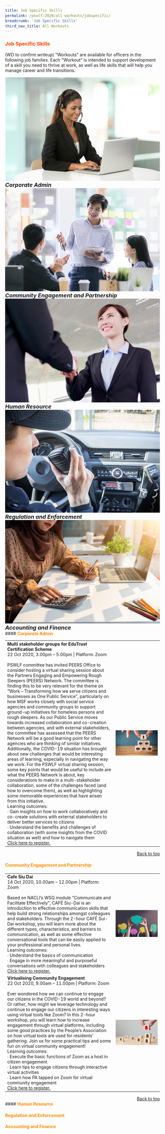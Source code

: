```yaml
---
title: Job Specific Skills
permalink: /pswlf-2020/all-workouts/jobspecific/
breadcrumb: 'Job Specific Skills'
third_nav_title: All Workouts
---
```

### <font color="orangered"><b>Job Specific Skills</b></font>
(WD to confirm writeup) "Workouts" are available for officers in the following job families. Each "Workout" is intended to support development of a skill you need to thrive at work, as well as life skills that will help you manage career and life transitions.

<div class="row">
    <div class="col is-4">
	     <figure style="margin:0;">		     
	     <a href="#corpadmin"><img src="/images/corpadmin.jpg"></a>
		<font size="4"><b><i>Corporate Admin</i></b></font>
		</figure>
    </div>
    <div class="col is-4">
	    <figure style="margin:0;">
	    <a href="#community"><img src="images/communityengagement.jpg"></a>
		<font size="4"><b><i>Community Engagement and Partnership</i></b></font>
		</figure>
    </div>
    <div class="col is-4">
	    <figure style="margin:0;">
	    <a href="#hr"><img src="/images/humanresource.jpg"></a>
		  <font size="4"><b><i>Human Resource</i></b></font>
		</figure>
    </div>
</div>

<div class="row">
    <div class="col is-2">
    </div>
    <div class="col is-4">
	     <figure style="margin:0;">
	    <a href="#regulation"><img src="/images/regulation.jpg"></a>
		  <font size="4"><b><i>Regulation and Enforcement</i></b></font>
		</figure>
    </div>
    <div class="col is-4">
	    <figure style="margin:0;">
	    <a href="#accounting"><img src="/images/accounting.jpg"></a>
		 <font size="4"><b><i>Accounting and Finance</i></b></font>
		</figure>
    </div>
    <div class="col is-2">
    </div>
</div>
#### <font color="darkorange"><b>Corporate Admin</b></font> <a name="corpadmin"></a>
<table>
       <col width="70%"> 
            <col width="30%">
<tr>
    <td>
      <b>Multi stakeholder groups for EduTrust Certification Scheme</b>
      <br>22 Oct 2020, 3.00pm – 5.00pm | Platform: Zoom
      <br>       
      <br>PSWLF committee has invited PEERS Office to consider hosting a virtual sharing session about the Partners Engaging and Empowering Rough Sleepers (PEERS) Network. The committee is finding this to be very relevant for the theme on “Work – Transforming how we serve citizens and businesses as One Public Service”, particularly on how MSF works closely with social service agencies and community groups to support ground-up initiatives for homeless persons and rough sleepers. As our Public Service moves towards increased collaboration and co-creation between agencies, and with external stakeholders, the committee has assessed that the PEERS Network will be a good learning point for other agencies who are thinking of similar initiatives. Additionally, the COVID-19 situation has brought about new challenges that would be interesting areas of learning, especially in navigating the way we work. For the PSWLF virtual sharing session, some key points that would be useful to include are what the PEERS Network is about, key considerations to make in a multi-stakeholder collaboration, some of the challenges faced (and how to overcome them), as well as highlighting some memorable experiences that have arisen from this initiative.     
      <br>Learning outcomes:
      <br>∙ Gain insights on how to work collaboratively and co-create solutions with external stakeholders to deliver better services to citizens 
      <br>∙ Understand the benefits and challenges of collaboration (with some insights from the COVID situation as well) and how to navigate them 
	    <br>
      <a href="http://www.csc.gov.sg">Click here to register.</a> 
    </td>    
	<td>
     <img src="/images/Engage2.jpeg">
    </td>
</tr>
	</table>
<div style="text-align: right"><a href="#top">Back to top</a></div>
	
#### <font color="darkorange"><b>Community Engagement and Partnership</b></font> <a name="community"></a>
<table>
       <col width="70%"> 
            <col width="30%">
<tr>
    <td>
      <b>Cafe Siu Dai</b>
      <br>14 Oct 2020, 10.00am – 12.00pm | Platform: Zoom
      <br>       
      <br>Based on NACLI’s WSQ module “Communicate and Facilitate Effectively”, CAFÉ Siu-Dai is an introduction to effective communication skills that help build strong relationships amongst colleagues and stakeholders. Through the 2-hour CAFÉ Sui-Dai workshop, you will learn more about the different types, characteristics, and barriers to communication, as well as some effective conversational tools that can be easily applied to your professional and personal lives.  
      <br>Learning outcomes:
      <br>∙ Understand the basics of communication
      <br>∙ Engage in more meaningful and purposeful conversations with colleagues and stakeholders
	    <br>
      <a href="http://www.csc.gov.sg">Click here to register.</a> 
    </td>    
	<td>
     <img src="/images/Engage4.jpg">
    </td>
</tr>
<tr>
    <td>
      <b>Virtualising Community Engagement</b>
      <br>22 Oct 2020, 9.00am – 11.00pm | Platform: Zoom
      <br>       
      <br>Ever wondered how we can continue to engage our citizens in the COVID-19 world and beyond?  Or rather, how might we leverage technology and continue to engage our citizens in interesting ways using virtual tools like Zoom? In this 2-hour workshop, you will learn how to increase engagement through virtual platforms, including some good practices by the People’s Association on how  virtual tools are used for residents’ gathering.  Join us for some practical tips and some fun on virtual community engagement!
      <br>Learning outcomes:
      <br>∙ Execute the basic functions of Zoom as a host in citizen engagement
      <br>∙ Learn tips to engage citizens through interactive virtual activities
      <br>∙ Learn how PA tapped on Zoom for virtual community engagement
	    <br>
      <a href="http://www.csc.gov.sg">Click here to register.</a> 
    </td>    
	<td>
     <img src="/images/Engage1.jpg">
    </td>
</tr>
</table>
<div style="text-align: right"><a href="#top">Back to top</a></div>
#### <font color="darkorange"><b>Human Resource</b></font> <a name="hr"></a>

#### <font color="darkorange"><b>Regulation and Enforcement</b></font> <a name="regulation"></a>

#### <font color="darkorange"><b>Accounting and Finance</b></font> <a name="accounting"></a>

